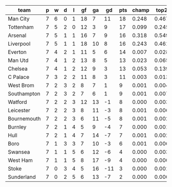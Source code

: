 |    team     | p | w | d | l | gf | ga | gd  | pts | champ | top2  | top3  | top4  |  5-7  | bot4  | bot3  | bot2  |
|-------------|---|---|---|---|----|----|-----|-----|-------|-------|-------|-------|-------|-------|-------|-------|
| Man City    | 7 | 6 | 0 | 1 | 18 |  7 |  11 |  18 | 0.248 | 0.467 | 0.650 | 0.782 | 0.168 | 0.001 | 0.000 | 0.000|
| Tottenham   | 7 | 5 | 2 | 0 | 12 |  3 |   9 |  17 | 0.099 | 0.245 | 0.407 | 0.567 | 0.296 | 0.001 | 0.001 | 0.000|
| Arsenal     | 7 | 5 | 1 | 1 | 16 |  7 |   9 |  16 | 0.318 | 0.549 | 0.720 | 0.836 | 0.129 | 0.000 | 0.000 | 0.000|
| Liverpool   | 7 | 5 | 1 | 1 | 18 | 10 |   8 |  16 | 0.243 | 0.461 | 0.639 | 0.769 | 0.175 | 0.000 | 0.000 | 0.000|
| Everton     | 7 | 4 | 2 | 1 | 11 |  5 |   6 |  14 | 0.007 | 0.028 | 0.070 | 0.134 | 0.302 | 0.045 | 0.026 | 0.013|
| Man Utd     | 7 | 4 | 1 | 2 | 13 |  8 |   5 |  13 | 0.023 | 0.065 | 0.131 | 0.229 | 0.363 | 0.021 | 0.012 | 0.004|
| Chelsea     | 7 | 4 | 1 | 2 | 12 |  9 |   3 |  13 | 0.053 | 0.139 | 0.253 | 0.390 | 0.353 | 0.008 | 0.004 | 0.002|
| C Palace    | 7 | 3 | 2 | 2 | 11 |  8 |   3 |  11 | 0.003 | 0.013 | 0.032 | 0.068 | 0.199 | 0.099 | 0.062 | 0.034|
| West Brom   | 7 | 2 | 3 | 2 |  8 |  7 |   1 |   9 | 0.001 | 0.004 | 0.012 | 0.030 | 0.120 | 0.198 | 0.135 | 0.081|
| Southampton | 7 | 2 | 3 | 2 |  7 |  6 |   1 |   9 | 0.001 | 0.007 | 0.020 | 0.046 | 0.153 | 0.146 | 0.096 | 0.056|
| Watford     | 7 | 2 | 2 | 3 | 12 | 13 |  -1 |   8 | 0.000 | 0.003 | 0.008 | 0.020 | 0.095 | 0.252 | 0.179 | 0.106|
| Leicester   | 7 | 2 | 2 | 3 |  8 | 11 |  -3 |   8 | 0.001 | 0.006 | 0.014 | 0.032 | 0.127 | 0.195 | 0.135 | 0.081|
| Bournemouth | 7 | 2 | 2 | 3 |  6 | 11 |  -5 |   8 | 0.001 | 0.002 | 0.006 | 0.014 | 0.079 | 0.288 | 0.210 | 0.133|
| Burnley     | 7 | 2 | 1 | 4 |  5 |  9 |  -4 |   7 | 0.000 | 0.001 | 0.003 | 0.008 | 0.051 | 0.397 | 0.302 | 0.201|
| Hull        | 7 | 2 | 1 | 4 |  7 | 14 |  -7 |   7 | 0.001 | 0.002 | 0.007 | 0.016 | 0.089 | 0.276 | 0.199 | 0.125|
| Boro        | 7 | 1 | 3 | 3 |  7 | 10 |  -3 |   6 | 0.001 | 0.006 | 0.015 | 0.028 | 0.115 | 0.215 | 0.151 | 0.092|
| Swansea     | 7 | 1 | 1 | 5 |  6 | 12 |  -6 |   4 | 0.000 | 0.003 | 0.010 | 0.021 | 0.108 | 0.252 | 0.182 | 0.115|
| West Ham    | 7 | 1 | 1 | 5 |  8 | 17 |  -9 |   4 | 0.000 | 0.000 | 0.002 | 0.005 | 0.034 | 0.473 | 0.378 | 0.268|
| Stoke       | 7 | 0 | 3 | 4 |  5 | 16 | -11 |   3 | 0.000 | 0.001 | 0.001 | 0.003 | 0.024 | 0.558 | 0.456 | 0.335|
| Sunderland  | 7 | 0 | 2 | 5 |  6 | 13 |  -7 |   2 | 0.000 | 0.000 | 0.001 | 0.002 | 0.021 | 0.574 | 0.474 | 0.353|
